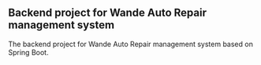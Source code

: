 ## Backend project for Wande Auto Repair management system
The backend project for Wande Auto Repair management system based on Spring Boot.
